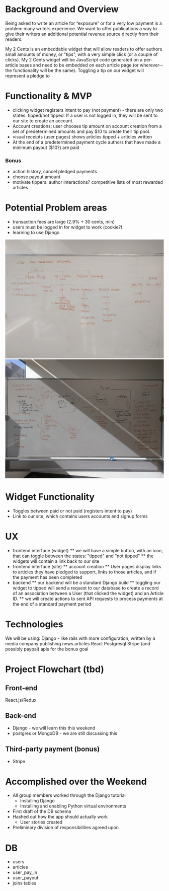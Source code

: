 # Background and Overview
Being asked to write an article for “exposure” or for a very low payment is a problem many writers experience. We want to offer publications a way to give their writers an additional potential revenue source directly from their readers.

My 2 Cents is an embeddable widget that will allow readers to offer authors small amounts of money, or "tips", with a very simple click (or a couple of clicks). My 2 Cents widget will be JavaScript code generated on a per-article bases and need to be embedded on each article page (or wherever--the functionality will be the same). Toggling a tip on our widget will represent a pledge to

# Functionality & MVP
 * clicking widget registers intent to pay (not payment) - there are only two states: tipped/not tipped. If a user is not logged in, they will be sent to our site to create an account.
 * Account creations: user chooses tip amount on account creation from a set of predetermined amounts and pay $10 to create their tip pool.
 * visual receipts (user pages) shows articles tipped + articles written
 * At the end of a predetermined payment cycle authors that have made a minimum payout ($10?) are paid

### Bonus
 - action history, cancel pledged payments
 - choose payout amount
 - motivate tippers: author interactions? competitive lists of most rewarded articles

# Potential Problem areas
 * transaction fees are large (2.9% + 30 cents, min)
 * users must be logged in for widget to work (cookie?)
 * learning to use Django

![plan1](https://github.com/Paul-Ryan/mytwocents/blob/master/docs/plan1.jpg)
![plan2](https://github.com/Paul-Ryan/mytwocents/blob/master/docs/plan2.jpg)


# Widget Functionality
 * Toggles between paid or not paid (registers intent to pay)
 * Link to our site, which contains users accounts and signup forms


# UX
  * frontend interface (widget)
  ** we will have a simple button, with an icon, that can toggle between the states: "tipped" and "not tipped"
  ** the widgets will contain a link back to our site
  * frontend interface (site)
  ** account creation
  ** User pages display links to articles they have pledged to support, links to those articles, and if the payment has been completed
  * backend
  ** our backend will be a standard Django build
  ** toggling our widget to tipped will send a request to our database to create a record of an association between a User (that clicked the widget) and an Article ID.
  ** we will create actions to sent API requests to process payments at the end of a standard payment period

# Technologies
We will be using:
Django - like rails with more configuration, written by a media company publishing news articles
React
Postgresql
Stripe (and possibly paypal) apis for the bonus goal

# Project Flowchart (tbd)


## Front-end
React.js/Redux

## Back-end
 * Django - we will learn this this weekend
 * postgres or MongoDB - we are still discussing this


## Third-party payment (bonus)
 * Stripe

# Accomplished over the Weekend

 * All group members worked through the Django tutorial
   * Installing Django
   * Installing and enabling Python virtual environments
 * First draft of the DB schema
 * Hashed out how the app should actually work
   * User stories created
 * Preliminary division of responsibilities agreed upon

# DB
- users
- articles
- user_pay_in
- user_payout
- joins tables
